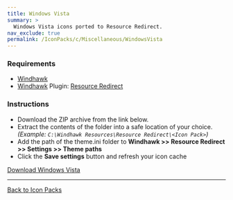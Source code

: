 ```yaml
---
title: Windows Vista
summary: >
  Windows Vista icons ported to Resource Redirect.
nav_exclude: true
permalink: /IconPacks/c/Miscellaneous/WindowsVista
---
```


<!-- ![Windows Vista Preview](https://gitlab.com/the-back-room/windhawk/resource-redirect/windows-series/windows-vista/-/raw/main/Extras/Preview.bmp) -->

### Requirements

- [Windhawk](https://windhawk.net/)
- [Windhawk](https://windhawk.net/) Plugin: [Resource Redirect](https://windhawk.net/mods/icon-resource-redirect)

### Instructions

 - Download the ZIP archive from the link below.
 - Extract the contents of the folder into a safe location of your choice. *(Example: `C:\Windhawk Resources\Resource Redirect\<Icon Pack>`)*
 - Add the path of the theme.ini folder to **Windhawk >> Resource Redirect >> Settings >> Theme paths**
 - Click the **Save settings** button and refresh your icon cache

<a href="https://gitlab.com/the-back-room/windhawk/resource-redirect/windows-series/windows-vista/-/archive/main/windows-vista-main.zip" class="btn btn--primary btn--lg" target="_blank" rel="noopener noreferrer">Download Windows Vista</a>

---

<a href="/IconPacks" class="btn btn--secondary btn--sm">Back to Icon Packs</a>
